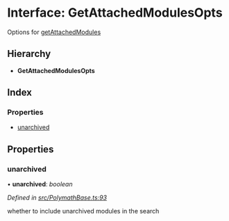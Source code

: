 # Interface: GetAttachedModulesOpts

Options for [getAttachedModules](../classes/_polymathbase_.polymathbase.md#getattachedmodules)

## Hierarchy

* **GetAttachedModulesOpts**

## Index

### Properties

* [unarchived](_polymathbase_.getattachedmodulesopts.md#unarchived)

## Properties

###  unarchived

• **unarchived**: *boolean*

*Defined in [src/PolymathBase.ts:93](https://github.com/PolymathNetwork/polymath-sdk/blob/550676f/src/PolymathBase.ts#L93)*

whether to include unarchived modules in the search
